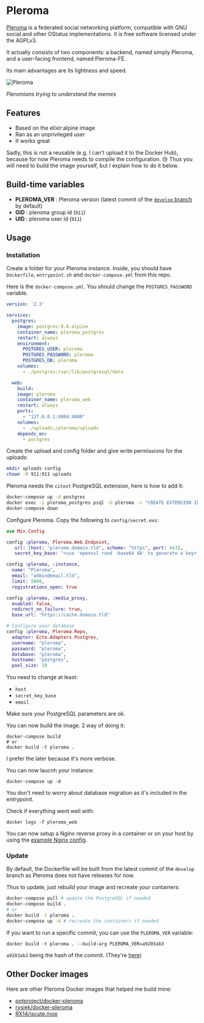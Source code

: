 # Pleroma

[Pleroma](https://pleroma.social/) is a federated social networking platform, compatible with GNU social and other OStatus implementations. It is free software licensed under the AGPLv3.

It actually consists of two components: a backend, named simply Pleroma, and a user-facing frontend, named Pleroma-FE.

Its main advantages are its lightness and speed.

![Pleroma](https://i.imgur.com/VftiTlR.png)

*Pleromians trying to understand the memes*

## Features

- Based on the elixir:alpine image
- Ran as an unprivileged user
- It works great

Sadly, this is not a reusable (e.g. I can't upload it to the Docker Hub), because for now Pleroma needs to compile the configuration. 😢 
Thus you will need to build the image yourself, but I explain how to do it below.

## Build-time variables

- **PLEROMA_VER** : Pleroma version (latest commit of the [`develop` branch](https://git.pleroma.social/pleroma/pleroma) by default)
- **GID** : pleroma group id (`911`)
- **UID** : pleroma user id (`911`)

## Usage

### Installation

Create a folder for your Pleroma instance. Inside, you should have `Dockerfile`, `entrypoint.sh` and `docker-compose.yml` from this repo.

Here is the `docker-compose.yml`. You should change the `POSTGRES_PASSWORD` variable.

```yml
version: '2.3'

services:
  postgres:
    image: postgres:9.6-alpine
    container_name: pleroma_postgres
    restart: always
    environment:
      POSTGRES_USER: pleroma
      POSTGRES_PASSWORD: pleroma
      POSTGRES_DB: pleroma
    volumes:
      - ./postgres:/var/lib/postgresql/data

  web:
    build: .
    image: pleroma
    container_name: pleroma_web
    restart: always
    ports:
      - "127.0.0.1:4004:4000"
    volumes:
      - ./uploads:/pleroma/uploads
    depends_on:
      - postgres
```

Create the upload and config folder and give write permissions for the uploads:

```bash
mkdir uploads config
chown -R 911:911 uploads
```

Pleroma needs the `citext` PostgreSQL extension, here is how to add it:

```bash
docker-compose up -d postgres
docker exec -i pleroma_postgres psql -U pleroma -c "CREATE EXTENSION IF NOT EXISTS citext;"
docker-compose down
```

Configure Pleroma. Copy the following to `config/secret.exs`:

```exs
use Mix.Config

config :pleroma, Pleroma.Web.Endpoint,
   url: [host: "pleroma.domain.tld", scheme: "https", port: 443],
   secret_key_base: "<use 'openssl rand -base64 48' to generate a key>"

config :pleroma, :instance,
  name: "Pleroma",
  email: "admin@email.tld",
  limit: 5000,
  registrations_open: true

config :pleroma, :media_proxy,
  enabled: false,
  redirect_on_failure: true,
  base_url: "https://cache.domain.tld"

# Configure your database
config :pleroma, Pleroma.Repo,
  adapter: Ecto.Adapters.Postgres,
  username: "pleroma",
  password: "pleroma",
  database: "pleroma",
  hostname: "postgres",
  pool_size: 10
```

You need to change at least:

- `host`
- `secret_key_base`
- `email`

Make sure your PostgreSQL parameters are ok.

You can now build the image. 2 way of doing it:

```
docker-compose build
# or
docker build -t pleroma .
```

I prefer the later because it's more verbose.

You can now laucnh your instance:

```
docker-compose up -d
```

You don't need to worry about database migration as it's included in the entrypoint.

Check if everything went well with:

```docker
docker logs -f pleroma_web
```

You can now setup a Nginx reverse proxy in a container or on your host by using the [example Nginx config](https://git.pleroma.social/pleroma/pleroma/blob/develop/installation/pleroma.nginx).

### Update

By default, the Dockerfile will be built from the latest commit of the `develop` branch as Pleroma does not have releases for now.

Thus to update, just rebuild your image and recreate your containers:

```bash
docker-compose pull # update the PostgreSQL if needed
docker-compose build .
# or
docker build -t pleroma .
docker-compose up -d # recreate the containers if needed
```

If you want to run a specific commit, you can use the `PLEROMA_VER` variable:

```docker
docker build -t pleroma . --build-arg PLEROMA_VER=a9203ab3
```

`a9203ab3` being the hash of the commit. (They're [here](https://git.pleroma.social/pleroma/pleroma/commits/develop))

## Other Docker images

Here are other Pleroma Docker images that helped me build mine:

- [potproject/docker-pleroma](https://github.com/potproject/docker-pleroma)
- [rysiek/docker-pleroma](https://git.pleroma.social/rysiek/docker-pleroma)
- [RX14/iscute.moe](https://github.com/RX14/kurisu.rx14.co.uk/blob/master/services/iscute.moe/pleroma/Dockerfile)
